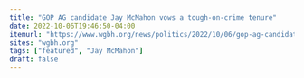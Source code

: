 ```yaml
---
title: "GOP AG candidate Jay McMahon vows a tough-on-crime tenure"
date: 2022-10-06T19:46:50-04:00
itemurl: "https://www.wgbh.org/news/politics/2022/10/06/gop-ag-candidate-jay-mcmahon-vows-a-tough-on-crime-tenure"
sites: "wgbh.org"
tags: ["featured", "Jay McMahon"]
draft: false
---
```


